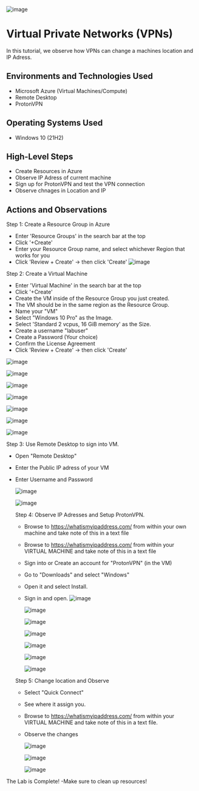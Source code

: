 ![image](https://github.com/user-attachments/assets/b4115d5b-5563-4428-a5ed-20801f6ab9ae)




<h1>Virtual Private Networks (VPNs) </h1>
In this tutorial, we observe how VPNs can change a machines location and IP Adress. <br />



<h2>Environments and Technologies Used</h2>

- Microsoft Azure (Virtual Machines/Compute)
- Remote Desktop
- ProtonVPN

<h2>Operating Systems Used </h2>

- Windows 10 (21H2)

<h2>High-Level Steps</h2>

- Create Resources in Azure
- Observe IP Adress of current machine
- Sign up for ProtonVPN and test the VPN connection
- Observe chnages in Location and IP

<h2>Actions and Observations</h2>

Step 1: Create a Resource Group in Azure
   - Enter 'Resource Groups' in the search bar at the top
   - Click '+Create'
   - Enter your Resource Group  name, and select whichever Region that works for you
   - Click 'Review + Create' -> then click 'Create'
     ![image](https://github.com/user-attachments/assets/3682dd13-3d4c-4131-b243-3193d3506c03)

Step 2: Create a Virtual Machine
   - Enter 'Virtual Machine' in the search bar at the top
   - Click '+Create'
   - Create the VM inside of the Resource Group you just created.
   - The VM should be in the same region as the Resource Group.
   - Name your "VM"
   - Select "Windows 10 Pro" as the Image.
   - Select 'Standard 2 vcpus, 16 GiB memory' as the Size.
   - Create a username "labuser"
   - Create a Password (Your choice)
   - Confirm the License Agreement
   - Click 'Review + Create' -> then click 'Create'

![image](https://github.com/user-attachments/assets/b87861d9-49bf-4df3-bbf6-a2747691dd9a)

![image](https://github.com/user-attachments/assets/a6f3bb29-2010-49d8-91a6-2536041d7ac0)

![image](https://github.com/user-attachments/assets/95f9364c-4ba4-4b11-954a-5547f9651e45)

![image](https://github.com/user-attachments/assets/a37ece6d-b525-4ece-aae9-bb0f90d5c6ed)

![image](https://github.com/user-attachments/assets/b78d21f6-7898-4d33-a981-921a4df52b96)

![image](https://github.com/user-attachments/assets/70330e6f-b703-48ab-97d1-60a7cffc00c1)

![image](https://github.com/user-attachments/assets/c5acb270-fe75-433b-8272-090f086ce5e6)

Step 3: Use Remote Desktop to sign into VM.
- Open "Remote Desktop"
- Enter the Public IP adress of your VM
- Enter Username and Password
  
  ![image](https://github.com/user-attachments/assets/34e60f3e-30b2-4f50-a22b-2462c28612ed)
  
  ![image](https://github.com/user-attachments/assets/da7bbd7b-8637-4e91-add5-d7eb5398faf3)


  Step 4: Observe IP Adresses and Setup ProtonVPN.
  - Browse to https://whatismyipaddress.com/ from within your own machine and take note of this in a text file
  - Browse to https://whatismyipaddress.com/ from within your VIRTUAL MACHINE and take note of this in a text file
  - Sign into or Create an account for "ProtonVPN" (in the VM)
  - Go to "Downloads" and select "Windows"
  - Open it and select Install.
  - Sign in and open.
    ![image](https://github.com/user-attachments/assets/f034f1d0-89b4-446d-a3cb-8d28ec9a691f)

    ![image](https://github.com/user-attachments/assets/5e45b3e4-3e22-422f-b911-24caa2b880cc)

    ![image](https://github.com/user-attachments/assets/feb4c0e1-b2bf-41ed-bd7b-394800c93056)

    ![image](https://github.com/user-attachments/assets/8fea995d-3ca6-4689-99cf-3bb40d8fb669)

    ![image](https://github.com/user-attachments/assets/dd13a169-ed70-4872-ace1-2588cb221860)
    
    ![image](https://github.com/user-attachments/assets/f72d48fe-f651-4d2c-bce0-c0a6d1f80162)

    ![image](https://github.com/user-attachments/assets/bd71fef7-5c00-4eaf-bb6f-43629e1781e0)

  Step 5: Change location and Observe
  - Select "Quick Connect"
  - See where it assign you.
  - Browse to https://whatismyipaddress.com/ from within your VIRTUAL MACHINE and take note of this in a text file.
  - Observe the changes


    ![image](https://github.com/user-attachments/assets/deda4ee4-c9ff-478c-9157-e8b48e60fb7c)

    ![image](https://github.com/user-attachments/assets/ee7d5326-85d3-4fa4-b95c-0771766b7fd4)

    ![image](https://github.com/user-attachments/assets/5c6fad9c-310e-47c8-8fbf-fee536605895)

The Lab is Complete!
-Make sure to clean up resources!

